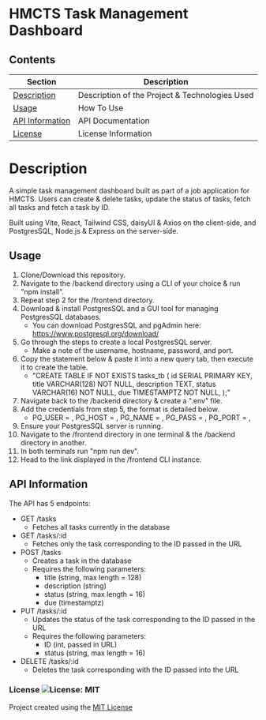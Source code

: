 # HMCTS Task Management Dashboard

## Contents
Section                             | Description
----------------------------------- | --------------------------------------------------
[Description](#Description)         | Description of the Project & Technologies Used
[Usage](#Usage)                     | How To Use
[API Information](#API-Information) | API Documentation
[License](#License)                 | License Information

# Description
A simple task management dashboard built as part of a job application for HMCTS. Users can create & delete tasks, update the status of tasks, fetch all tasks and fetch a task by ID.

Built using Vite, React, Tailwind CSS, daisyUI & Axios on the client-side, and PostgresSQL, Node.js & Express on the server-side. 

## Usage
1. Clone/Download this repository.
2. Navigate to the /backend directory using a CLI of your choice & run "npm install".
3. Repeat step 2 for the /frontend directory. 
4. Download & install PostgresSQL and a GUI tool for managing PostgresSQL databases.
    * You can download PostgresSQL and pgAdmin here: https://www.postgresql.org/download/
5. Go through the steps to create a local PostgresSQL server.
    * Make a note of the username, hostname, password, and port.
6. Copy the statement below & paste it into a new query tab, then execute it to create the table. 
    * "CREATE TABLE IF NOT EXISTS tasks_tb (
        id SERIAL PRIMARY KEY,
        title VARCHAR(128) NOT NULL,
        description TEXT,
        status VARCHAR(16) NOT NULL,
        due TIMESTAMPTZ NOT NULL,
    );"
7. Navigate back to the /backend directory & create a ".env" file.
8. Add the credentials from step 5, the format is detailed below.
    * PG_USER = <username>,
      PG_HOST = <host>,
      PG_NAME = <tablename>,
      PG_PASS = <password>,
      PG_PORT = <port>,
9. Ensure your PostgresSQL server is running.
10. Navigate to the /frontend directory in one terminal & the /backend directory in another. 
11. In both terminals run "npm run dev".
12. Head to the link displayed in the /frontend CLI instance. 

## API Information
The API has 5 endpoints:
* GET /tasks
    * Fetches all tasks currently in the database
* GET /tasks/:id
    * Fetches only the task corresponding to the ID passed in the URL
* POST /tasks
    * Creates a task in the database
    * Requires the following parameters:
        * title (string, max length = 128)
        * description (string)
        * status (string, max length = 16)
        * due (timestamptz)
* PUT /tasks/:id
    * Updates the status of the task corresponding to the ID passed in the URL
    * Requires the following parameters:
        * ID (int, passed in URL)
        * status (string, max length = 16)
* DELETE /tasks/:id
    * Deletes the task corresponding with the ID passed into the URL

### License ![License: MIT](https://img.shields.io/badge/License-MIT-yellow.svg) 
Project created using the [MIT License](https://opensource.org/licenses/MIT)